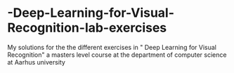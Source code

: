 # -Deep-Learning-for-Visual-Recognition-lab-exercises
My solutions for the the different exercises  in " Deep Learning for Visual Recognition" a masters level course at the department of computer science at Aarhus university 
